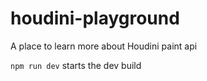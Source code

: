 # houdini-playground

A place to learn more about Houdini paint api

`npm run dev` starts the dev build

